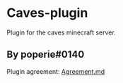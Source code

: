# Caves-plugin
Plugin for the caves minecraft server.

## By poperie#0140

Plugin agreement: [Agreement.md](Plugin-agreement.md)
